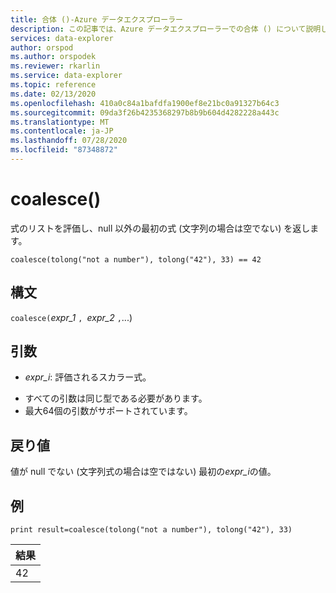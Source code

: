 ```yaml
---
title: 合体 ()-Azure データエクスプローラー
description: この記事では、Azure データエクスプローラーでの合体 () について説明します。
services: data-explorer
author: orspod
ms.author: orspodek
ms.reviewer: rkarlin
ms.service: data-explorer
ms.topic: reference
ms.date: 02/13/2020
ms.openlocfilehash: 410a0c84a1bafdfa1900ef8e21bc0a91327b64c3
ms.sourcegitcommit: 09da3f26b4235368297b8b9b604d4282228a443c
ms.translationtype: MT
ms.contentlocale: ja-JP
ms.lasthandoff: 07/28/2020
ms.locfileid: "87348872"
---
```

# <a name="coalesce"></a>coalesce()

式のリストを評価し、null 以外の最初の式 (文字列の場合は空でない) を返します。

```kusto
coalesce(tolong("not a number"), tolong("42"), 33) == 42
```

## <a name="syntax"></a>構文

`coalesce(`*expr_1* `, `*expr_2* `,`...)

## <a name="arguments"></a>引数

* *expr_i*: 評価されるスカラー式。
- すべての引数は同じ型である必要があります。
- 最大64個の引数がサポートされています。


## <a name="returns"></a>戻り値

値が null でない (文字列式の場合は空ではない) 最初の*expr_i*の値。

## <a name="example"></a>例

<!-- csl: https://help.kusto.windows.net/Samples  -->
```kusto
print result=coalesce(tolong("not a number"), tolong("42"), 33)
```

|結果|
|---|
|42|
